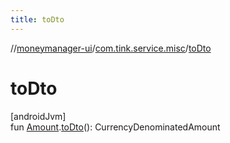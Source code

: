 ```yaml
---
title: toDto
---
```

//[moneymanager-ui](../../index.html)/[com.tink.service.misc](index.html)/[toDto](to-dto.html)



# toDto



[androidJvm]\
fun [Amount](../com.tink.model.misc/-amount/index.html).[toDto](to-dto.html)(): CurrencyDenominatedAmount





